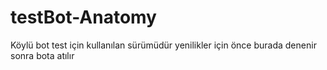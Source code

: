 # testBot-Anatomy
Köylü bot test için kullanılan sürümüdür yenilikler için önce burada denenir sonra bota atılır
